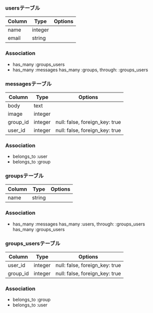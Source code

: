 ### usersテーブル

|Column|Type|Options|
|------|----|-------|
|name|integer|
|email|string|

### Association
- has_many :groups_users
- has_many :messages
  has_many :groups, through: :groups_users



 ### messagesテーブル

|Column|Type|Options|
|------|----|-------|
|body|text|
|image|integer|
|group_id|integer|null: false, foreign_key: true|
|user_id|integer|null: false, foreign_key: true|

### Association
- belongs_to :user
- belongs_to :group

 
  

### groupsテーブル

|Column|Type|Options|
|------|----|-------|
|name|string|

### Association
- has_many :messages
  has_many :users, through: :groups_users
  has_many :groups_users



### groups_usersテーブル

|Column|Type|Options|
|------|----|-------|
|user_id|integer|null: false, foreign_key: true|
|group_id|integer|null: false, foreign_key: true|

### Association
- belongs_to :group
- belongs_to :user